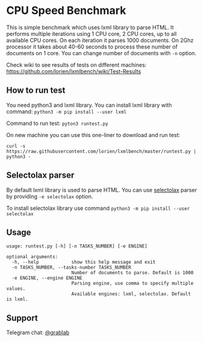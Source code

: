 # CPU Speed Benchmark

This is simple benchmark which uses lxml library to parse HTML. It performs multiple iterations using 1 CPU core, 2 CPU cores, up to all available CPU cores. On each iteration it parses 1000 documents. On 2Ghz processor it takes about 40-60 seconds to process these number of documents on 1 core. You can change number of documents with `-n` option.

Check wiki to see results of tests on different machines: https://github.com/lorien/lxmlbench/wiki/Test-Results


## How to run test

You need python3 and lxml library. You can install lxml library with command: `python3 -m pip install --user lxml`

Command to run test: `pyton3 runtest.py`

On new machine you can use this one-liner to download and run test:
```
curl -s https://raw.githubusercontent.com/lorien/lxmlbench/master/runtest.py | python3 -
```


## Selectolax parser

By default lxml library is used to parse HTML. You can use [selectolax](https://github.com/rushter/selectolax) parser by providing `-e selectolax` option.

To install selectolax library use command `python3 -m pip install --user selectolax`


## Usage

```
usage: runtest.py [-h] [-n TASKS_NUMBER] [-e ENGINE]

optional arguments:
  -h, --help            show this help message and exit
  -n TASKS_NUMBER, --tasks-number TASKS_NUMBER
                        Number of documents to parse. Default is 1000
  -e ENGINE, --engine ENGINE
                        Parsing engine, use comma to specify multiple values.
                        Available engines: lxml, selectolax. Default is lxml.
```


## Support

Telegram chat: [@grablab](https://t.me/grablab)

